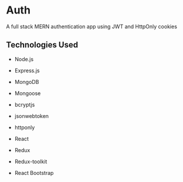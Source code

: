 # Auth
A full stack MERN authentication app using JWT and HttpOnly cookies

## Technologies Used
- Node.js
- Express.js
- MongoDB
- Mongoose

- bcryptjs
- jsonwebtoken
- httponly

- React
- Redux
- Redux-toolkit
- React Bootstrap